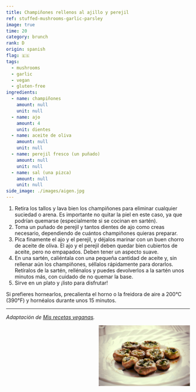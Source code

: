 ```yaml
---
title: Champiñones rellenos al ajillo y perejil
ref: stuffed-mushrooms-garlic-parsley
image: true
time: 20
category: brunch
rank: D
origin: spanish
flag: 🇪🇸
tags:
  - mushrooms
  - garlic
  - vegan
  - gluten-free
ingredients:
  - name: champiñones
    amount: null
    unit: null
  - name: ajo
    amount: 4
    unit: dientes
  - name: aceite de oliva
    amount: null
    unit: null
  - name: perejil fresco (un puñado)
    amount: null
    unit: null
  - name: sal (una pizca)
    amount: null
    unit: null
side_image: ./images/aigen.jpg
---
```


1. Retira los tallos y lava bien los champiñones para eliminar cualquier suciedad o arena. Es importante no quitar la piel en este caso, ya que podrían quemarse (especialmente si se cocinan en sartén).
2. Toma un puñado de perejil y tantos dientes de ajo como creas necesario, dependiendo de cuántos champiñones quieras preparar.
3. Pica finamente el ajo y el perejil, y déjalos marinar con un buen chorro de aceite de oliva. El ajo y el perejil deben quedar bien cubiertos de aceite, pero no empapados. Deben tener un aspecto suave.
4. En una sartén, caliéntala con una pequeña cantidad de aceite y, sin rellenar aún los champiñones, séllalos rápidamente para dorarlos. Retíralos de la sartén, rellénalos y puedes devolverlos a la sartén unos minutos más, con cuidado de no quemar la base.
5. Sirve en un plato y ¡listo para disfrutar!

Si prefieres hornearlos, precalienta el horno o la freidora de aire a 200°C (390°F) y hornéalos durante unos 15 minutos.

---

_Adaptación de [Mis recetas veganas](https://recetasveganas.net/recipes/champinones-rellenos-de-ajo-y-perejil)._

<img src="images/stuffed_mushrooms_garlic_parsley.jpg" style="width:250px; float:right;"/>